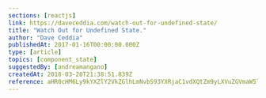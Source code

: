 ```yaml
---
sections: [reactjs]
link: https://daveceddia.com/watch-out-for-undefined-state/
title: "Watch Out for Undefined State."
author: "Dave Ceddia"
publishedAt: 2017-01-16T00:00:00.000Z
type: [article]
topics: [component_state]
suggestedBy: [andreamangano]
createdAt: 2018-03-20T21:38:51.839Z
reference: aHR0cHM6Ly9kYXZlY2VkZGlhLmNvbS93YXRjaC1vdXQtZm9yLXVuZGVmaW5lZC1zdGF0ZS8
---
```

